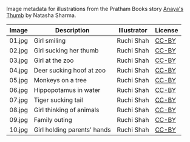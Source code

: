 Image metadata for illustrations from the Pratham Books story [Anaya's Thumb](https://storyweaver.org.in/stories/1002-anaya-s-thumb) by Natasha Sharma.

Image | Description | Illustrator | License
----- | ----------- | ----------- | -------
01.jpg | Girl smiling | Ruchi Shah | [CC-BY](https://creativecommons.org/licenses/by/4.0/)
02.jpg | Girl sucking her thumb | Ruchi Shah | [CC-BY](https://creativecommons.org/licenses/by/4.0/)
03.jpg | Girl at the zoo | Ruchi Shah | [CC-BY](https://creativecommons.org/licenses/by/4.0/)
04.jpg | Deer sucking hoof at zoo | Ruchi Shah | [CC-BY](https://creativecommons.org/licenses/by/4.0/)
05.jpg | Monkeys on a tree | Ruchi Shah | [CC-BY](https://creativecommons.org/licenses/by/4.0/)
06.jpg | Hippopotamus in water | Ruchi Shah | [CC-BY](https://creativecommons.org/licenses/by/4.0/)
07.jpg | Tiger sucking tail | Ruchi Shah | [CC-BY](https://creativecommons.org/licenses/by/4.0/)
08.jpg | Girl thinking of animals | Ruchi Shah | [CC-BY](https://creativecommons.org/licenses/by/4.0/)
09.jpg | Family outing | Ruchi Shah | [CC-BY](https://creativecommons.org/licenses/by/4.0/)
10.jpg | Girl holding parents' hands | Ruchi Shah | [CC-BY](https://creativecommons.org/licenses/by/4.0/)
